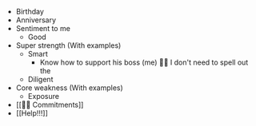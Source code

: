 - Birthday
- Anniversary
- Sentiment to me
    - Good
- Super strength (With examples)
    - Smart
        - Know how to support his boss (me) 💪🏻 I don't need to spell out the 
    - Diligent
- Core weakness (With examples)
    - Exposure
- [[💪🏻 Commitments]]
- [[Help!!!]]

